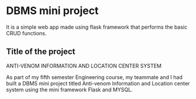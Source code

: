# DBMS mini project
It is a simple web app made using flask framework that performs the basic CRUD functions.

## Title of the project
ANTI-VENOM INFORMATION AND LOCATION CENTER SYSTEM

As part of my fifth semester Engineering course, my teammate and I had built a DBMS mini project titled Anti-venom Information and Location center system using the mini framework Flask and MYSQL.
